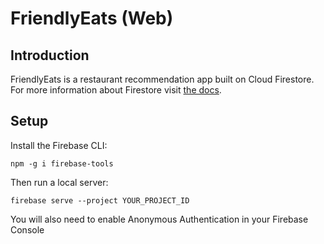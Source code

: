 # FriendlyEats (Web)

## Introduction

FriendlyEats is a restaurant recommendation app built on Cloud Firestore.
For more information about Firestore visit [the docs][firestore-docs].

[firestore-docs]: https://firebase.google.com/docs/firestore/

## Setup

Install the Firebase CLI:

```
npm -g i firebase-tools
```

Then run a local server:

```
firebase serve --project YOUR_PROJECT_ID
```

You will also need to enable Anonymous Authentication in your Firebase Console
